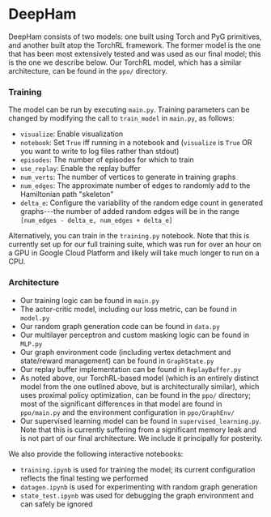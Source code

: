 # DeepHam

DeepHam consists of two models: one built using Torch and PyG primitives, and
another built atop the TorchRL framework. The former model is the one that has
been most extensively tested and was used as our final model; this is the one we
describe below. Our TorchRL model, which has a similar architecture, can be
found in the `ppo/` directory.

### Training

The model can be run by executing `main.py`. Training parameters can be changed
by modifying the call to `train_model` in `main.py`, as follows:

* `visualize`: Enable visualization
* `notebook`: Set `True` iff running in a notebook and (`visualize` is `True` OR
  you want to write to log files rather than stdout)
* `episodes`: The number of episodes for which to train
* `use_replay`: Enable the replay buffer
* `num_verts`: The number of vertices to generate in training graphs
* `num_edges`: The approximate number of edges to randomly add to the
  Hamiltonian path "skeleton"
* `delta_e`: Configure the variability of the random edge count in generated
  graphs---the number of added random edges will be in the range
  `[num_edges - delta_e, num_edges + delta_e]`

Alternatively, you can train in the `training.py` notebook. Note that this is
currently set up for our full training suite, which was run for over an hour on
a GPU in Google Cloud Platform and likely will take much longer to run on a CPU.

### Architecture

* Our training logic can be found in `main.py`
* The actor-critic model, including our loss metric, can be found in `model.py`
* Our random graph generation code can be found in `data.py`
* Our multilayer perceptron and custom masking logic can be found in `MLP.py`
* Our graph environment code (including vertex detachment and state/reward
  management) can be found in `GraphState.py`
* Our replay buffer implementation can be found in `ReplayBuffer.py`
* As noted above, our TorchRL-based model (which is an entirely distinct model
  from the one outlined above, but is architecturally similar), which uses
  proximal policy optimization, can be found in the `ppo/` directory; most
  of the significant differences in that model are found in `ppo/main.py` and
  the environment configuration in `ppo/GraphEnv/`
* Our supervised learning model can be found in `supervised_learning.py`. Note
  that this is currently suffering from a significant memory leak and is not
  part of our final architecture. We include it principally for posterity.

We also provide the following interactive notebooks:

* `training.ipynb` is used for training the model; its current configuration
  reflects the final testing we performed
* `datagen.ipynb` is used for experimenting with random graph generation
* `state_test.ipynb` was used for debugging the graph environment and can safely
  be ignored
